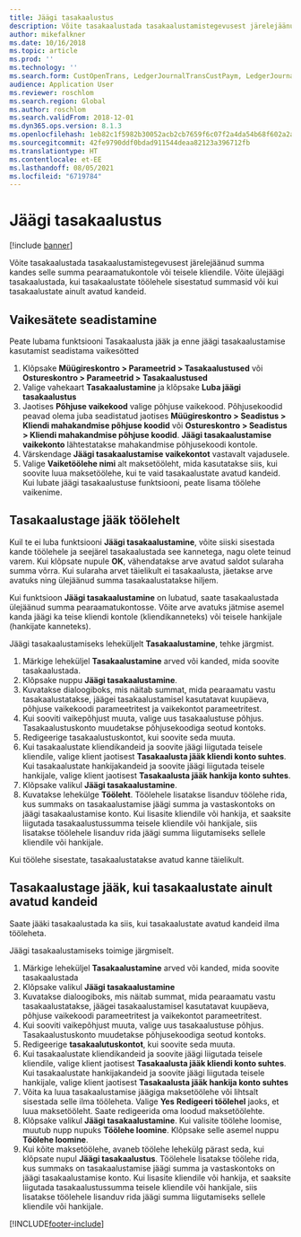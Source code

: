 ```yaml
---
title: Jäägi tasakaalustus
description: Võite tasakaalustada tasakaalustamistegevusest järelejäänud summa kandes selle summa pearaamatukontole.
author: mikefalkner
ms.date: 10/16/2018
ms.topic: article
ms.prod: ''
ms.technology: ''
ms.search.form: CustOpenTrans, LedgerJournalTransCustPaym, LedgerJournalTransVendPaym, VendOpenTrans
audience: Application User
ms.reviewer: roschlom
ms.search.region: Global
ms.author: roschlom
ms.search.validFrom: 2018-12-01
ms.dyn365.ops.version: 8.1.3
ms.openlocfilehash: 1eb82c1f5982b30052acb2cb7659f6c07f2a4da54b68f602a2afb4e499fbcc73
ms.sourcegitcommit: 42fe9790ddf0bdad911544deaa82123a396712fb
ms.translationtype: HT
ms.contentlocale: et-EE
ms.lasthandoff: 08/05/2021
ms.locfileid: "6719784"
---
```

# <a name="settle-remainder"></a>Jäägi tasakaalustus

[!include [banner](../includes/banner.md)]

Võite tasakaalustada tasakaalustamistegevusest järelejäänud summa kandes selle summa pearaamatukontole või teisele kliendile. Võite ülejäägi tasakaalustada, kui tasakaalustate töölehele sisestatud summasid või kui tasakaalustate ainult avatud kandeid.

## <a name="setting-up-defaults"></a>Vaikesätete seadistamine 
Peate lubama funktsiooni Tasakaalusta jääk ja enne jäägi tasakaalustamise kasutamist seadistama vaikesötted

1)  Klõpsake **Müügireskontro > Parameetrid > Tasakaalustused** või **Ostureskontro > Parameetrid > Tasakaalustused**
2)  Valige vahekaart **Tasakaalustamine** ja klõpsake **Luba jäägi tasakaalustus**
3)  Jaotises **Põhjuse vaikekood** valige põhjuse vaikekood. Põhjusekoodid peavad olema juba seadistatud jaotises **Müügireskontro > Seadistus > Kliendi mahakandmise põhjuse koodid** või **Ostureskontro > Seadistus > Kliendi mahakandmise põhjuse koodid**. **Jäägi tasakaalustamise vaikekonto** lähtestatakse mahakandmise põhjusekoodi kontole.
3)  Värskendage **Jäägi tasakaalustamise vaikekontot** vastavalt vajadusele.
4)  Valige **Vaiketöölehe nimi** alt maksetööleht, mida kasutatakse siis, kui soovite luua maksetöölehe, kui te vaid tasakaalustate avatud kandeid. Kui lubate jäägi tasakaalustuse funktsiooni, peate lisama töölehe vaikenime.

## <a name="settle-remainder-from-a-journal"></a>Tasakaalustage jääk töölehelt
Kuil te ei luba funktsiooni **Jäägi tasakaalustamine**, võite siiski sisestada kande töölehele ja seejärel tasakaalustada see kannetega, nagu olete teinud varem. Kui klõpsate nupule **OK**, vähendatakse arve avatud saldot sularaha summa võrra. Kui sularaha arvet täielikult ei tasakaalusta, jäetakse arve avatuks ning ülejäänud summa tasakaalustatakse hiljem.

Kui funktsioon **Jäägi tasakaalustamine** on lubatud, saate tasakaalustada ülejäänud summa pearaamatukontosse. Võite arve avatuks jätmise asemel kanda jäägi ka teise kliendi kontole (kliendikanneteks) või teisele hankijale (hankijate kanneteks). 

Jäägi tasakaalustamiseks leheküljelt **Tasakaalustamine**, tehke järgmist.

1)  Märkige leheküljel **Tasakaalustamine** arved või kanded, mida soovite tasakaalustada.
2)  Klõpsake nuppu **Jäägi tasakaalustamine**.
3)  Kuvatakse dialoogiboks, mis näitab summat, mida pearaamatu vastu tasakaalustatakse, jäägei tasakaalustamisel kasutatavat kuupäeva, põhjuse vaikekoodi parameetritest ja vaikekontot parameetritest. 
4)  Kui sooviti vaikepõhjust muuta, valige uus tasakaalustuse põhjus. Tasakaalustuskonto muudetakse põhjusekoodiga seotud kontoks.
5)  Redigeerige tasakaalustuskontot, kui soovite seda muuta.
6)  Kui tasakaalustate kliendikandeid ja soovite jäägi liigutada teisele kliendile, valige klient jaotisest **Tasakaalusta jääk kliendi konto suhtes**. Kui tasakaalustate hankijakandeid ja soovite jäägi liigutada teisele hankijale, valige klient jaotisest **Tasakaalusta jääk hankija konto suhtes**.
6)  Klõpsake valikul **Jäägi tasakaalustamine**.
7)  Kuvatakse lehekülge **Tööleht**. Töölehele lisatakse lisanduv töölehe rida, kus summaks on tasakaalustamise jäägi summa ja vastaskontoks on jäägi tasakaalustamise konto. Kui lisasite kliendile või hankija, et saaksite liigutada tasakaalustussumma teisele kliendile või hankijale, siis lisatakse töölehele lisanduv rida jäägi summa liigutamiseks sellele kliendile või hankijale.

Kui töölehe sisestate, tasakaalustatakse avatud kanne täielikult. 

## <a name="settle-remainder-when-you-are-only-settling-open-transactions"></a>Tasakaalustage jääk, kui tasakaalustate ainult avatud kandeid
Saate jääki tasakaalustada ka siis, kui tasakaalustate avatud kandeid ilma tööleheta.

Jäägi tasakaalustamiseks toimige järgmiselt.

1)  Märkige leheküljel **Tasakaalustamine** arved või kanded, mida soovite tasakaalustada
2)  Klõpsake valikul **Jäägi tasakaalustamine**
3)  Kuvatakse dialoogiboks, mis näitab summat, mida pearaamatu vastu tasakaalustatakse, jäägei tasakaalustamisel kasutatavat kuupäeva, põhjuse vaikekoodi parameetritest ja vaikekontot parameetritest. 
4)  Kui sooviti vaikepõhjust muuta, valige uus tasakaalustuse põhjus. Tasakaalustuskonto muudetakse põhjusekoodiga seotud kontoks.
5)  Redigeerige **tasakaalutuskontot**, kui soovite seda muuta.
6)  Kui tasakaalustate kliendikandeid ja soovite jäägi liigutada teisele kliendile, valige klient jaotisest **Tasakaalusta jääk kliendi konto suhtes**. Kui tasakaalustate hankijakandeid ja soovite jäägi liigutada teisele hankijale, valige klient jaotisest **Tasakaalusta jääk hankija konto suhtes**
7)  Võita ka luua tasakaalustamise jäägiga maksetöölehe või lihtsalt sisestada selle ilma tööleheta. Valige **Yes** **Redigeeri töölehel** jaoks, et luua maksetööleht. Saate redigeerida oma loodud maksetöölehte.
8)  Klõpsake valikul **Jäägi tasakaalustamine**. Kui valisite töölehe loomise, muutub nupp nupuks **Töölehe loomine**. Klõpsake selle asemel nuppu **Töölehe loomine**.
9)  Kui kõite maksetöölehe, avaneb töölehe lehekülg pärast seda, kui klõpsate nupul **Jäägi tasakaalustus**. Töölehele lisatakse töölehe rida, kus summaks on tasakaalustamise jäägi summa ja vastaskontoks on jäägi tasakaalustamise konto. Kui lisasite kliendile või hankija, et saaksite liigutada tasakaalustussumma teisele kliendile või hankijale, siis lisatakse töölehele lisanduv rida jäägi summa liigutamiseks sellele kliendile või hankijale.


[!INCLUDE[footer-include](../../includes/footer-banner.md)]